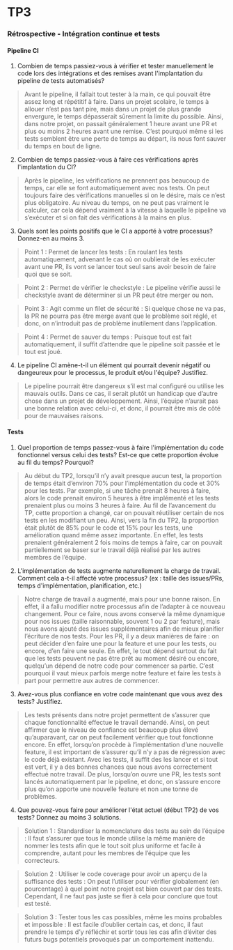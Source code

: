 # TP3

### Rétrospective - Intégration continue et tests

#### Pipeline CI
1. Combien de temps passiez-vous à vérifier et tester manuellement le code lors des intégrations et des remises avant l'implantation du pipeline de tests automatisés?

> Avant le pipeline, il fallait tout tester à la main, ce qui pouvait être assez long et répétitif à faire. Dans un projet scolaire, le temps à allouer n’est pas tant pire, mais dans un projet de plus grande envergure, le temps dépasserait sûrement la limite du possible. Ainsi, dans notre projet, on passait généralement 1 heure avant une PR et plus ou moins 2 heures avant une remise. C’est pourquoi même si les tests semblent être une perte de temps au départ, ils nous font sauver du temps en bout de ligne. 

2. Combien de temps passiez-vous à faire ces vérifications après l'implantation du CI?

> Après le pipeline, les vérifications ne prennent pas beaucoup de temps, car elle se font automatiquement avec nos tests. On peut toujours faire des vérifications manuelles si on le désire, mais ce n’est plus obligatoire. Au niveau du temps, on ne peut pas vraiment le calculer, car cela dépend vraiment à la vitesse à laquelle le pipeline va s’exécuter et si on fait des vérifications à la mains en plus.

3. Quels sont les points positifs que le CI a apporté à votre processus? Donnez-en au moins 3.

> Point 1 : Permet de lancer les tests : En roulant les tests automatiquement, advenant le cas où on oublierait de les exécuter avant une PR, ils vont se lancer tout seul sans avoir besoin de faire quoi que se soit.

> Point 2 : Permet de vérifier le checkstyle : Le pipeline vérifie aussi le checkstyle avant de déterminer si un PR peut être merger ou non.

> Point 3 : Agit comme un filet de sécurité : Si quelque chose ne va pas, la PR ne pourra pas être merge avant que le problème soit réglé, et donc, on n’introduit pas de problème inutilement dans l’application.

> Point 4 : Permet de sauver du temps : Puisque tout est fait automatiquement, il suffit d’attendre que le pipeline soit passée et le tout est joué.


4. Le pipeline CI amène-t-il un élément qui pourrait devenir négatif ou dangeureux pour le processus, le produit et/ou l'équipe? Justifiez.

> Le pipeline pourrait être dangereux s’il est mal configuré ou utilise les mauvais outils. Dans ce cas, il serait plutôt un handicap que d’autre chose dans un projet de développement.  Ainsi, l’équipe n’aurait pas une bonne relation avec celui-ci, et donc, il pourrait être mis de côté pour de mauvaises raisons.

#### Tests 
1. Quel proportion de temps passez-vous à faire l'implémentation du code fonctionnel versus celui des tests? Est-ce que cette proportion évolue au fil du temps? Pourquoi?

> Au début du TP2, lorsqu’il n’y avait presque aucun test, la proportion de temps était d’environ 70% pour l’implémentation du code et 30% pour les tests. Par exemple, si une tâche prenait 8 heures à faire, alors le code prenait environ 5 heures à être implémenté et les tests prenaient plus ou moins 3 heures à faire. Au fil de l’avancement du TP, cette proportion a changé, car on pouvait réutiliser certain de nos tests en les modifiant un peu. Ainsi, vers la fin du TP2, la proportion était plutôt de 85% pour le code et 15% pour les tests, une amélioration quand même assez importante. En effet, les tests prenaient généralement 2 fois moins de temps à faire, car on pouvait partiellement se baser sur le travail déjà réalisé par les autres membres de l’équipe. 

2. L'implémentation de tests augmente naturellement la charge de travail. Comment cela a-t-il affecté votre processus? (ex : taille des issues/PRs, temps d'implémentation, planification, etc.)

> Notre charge de travail a augmenté, mais pour une bonne raison. En effet, il a fallu modifier notre processus afin de l’adapter à ce nouveau changement. Pour ce faire, nous avons conservé la même dynamique pour nos issues (taille raisonnable, souvent 1 ou 2 par feature), mais nous avons ajouté des issues supplémentaires afin de mieux planifier l’écriture de nos tests. Pour les PR, il y a deux manières de faire : on peut décider d’en faire une pour la feature et une pour les tests, ou encore, d’en faire une seule. En effet, le tout dépend surtout du fait que les tests peuvent ne pas être prêt au moment désiré ou encore, quelqu’un dépend de notre code pour commencer sa partie. C’est pourquoi il vaut mieux parfois  merge notre feature et faire les tests à part pour permettre aux autres de commencer. 

3. Avez-vous plus confiance en votre code maintenant que vous avez des tests? Justifiez.

> Les tests présents dans notre projet permettent de s’assurer que chaque fonctionnalité effectue le travail demandé. Ainsi, on peut affirmer que le niveau de confiance est beaucoup plus élevé qu’auparavant, car on peut facilement vérifier que tout fonctionne encore. En effet, lorsqu’on procède à l’implémentation d’une nouvelle feature, il est important de s’assurer qu’il n’y a pas de régression avec le code déjà existant. Avec les tests, il suffit des les lancer et si tout est vert, il y a des bonnes chances que nous avons correctement effectué notre travail. De plus, lorsqu’on ouvre une PR, les tests sont lancés automatiquement par le pipeline, et donc, on s’assure encore plus qu’on apporte une nouvelle feature et non une tonne de problèmes. 

4. Que pouvez-vous faire pour améliorer l'état actuel (début TP2) de vos tests? Donnez au moins 3 solutions.

> Solution 1 : Standardiser la nomenclature des tests au sein de l’équipe : 
Il faut s’assurer que tous le monde utilise la même manière de nommer les tests afin que le tout soit plus uniforme et facile à comprendre, autant pour les membres de l’équipe que les correcteurs. 

> Solution 2 : Utiliser le code coverage pour avoir un aperçu de la suffisance des tests :
On peut l’utiliser pour vérifier globalement (en pourcentage) à quel point notre projet est bien couvert par des tests. Cependant, il ne faut pas juste se fier à cela pour conclure que tout est testé.

> Solution 3 : Tester tous les cas possibles, même les moins probables et impossible :
Il est facile d’oublier certain cas, et donc, il faut prendre le temps d’y réfléchir et sortir tous les cas afin d’éviter des futurs bugs potentiels provoqués par un comportement inattendu.